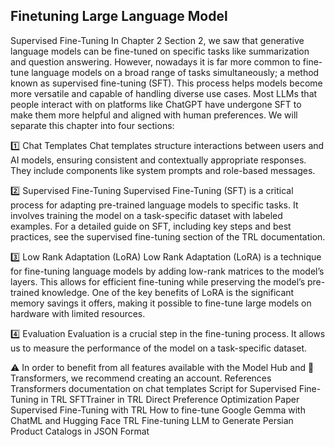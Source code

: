 ## Finetuning Large Language Model 
Supervised Fine-Tuning
In Chapter 2 Section 2, we saw that generative language models can be fine-tuned on specific tasks like summarization and question answering. However, nowadays it is far more common to fine-tune language models on a broad range of tasks simultaneously; a method known as supervised fine-tuning (SFT). This process helps models become more versatile and capable of handling diverse use cases. Most LLMs that people interact with on platforms like ChatGPT have undergone SFT to make them more helpful and aligned with human preferences. We will separate this chapter into four sections:

1️⃣ Chat Templates
Chat templates structure interactions between users and AI models, ensuring consistent and contextually appropriate responses. They include components like system prompts and role-based messages.

2️⃣ Supervised Fine-Tuning
Supervised Fine-Tuning (SFT) is a critical process for adapting pre-trained language models to specific tasks. It involves training the model on a task-specific dataset with labeled examples. For a detailed guide on SFT, including key steps and best practices, see the supervised fine-tuning section of the TRL documentation.

3️⃣ Low Rank Adaptation (LoRA)
Low Rank Adaptation (LoRA) is a technique for fine-tuning language models by adding low-rank matrices to the model’s layers. This allows for efficient fine-tuning while preserving the model’s pre-trained knowledge. One of the key benefits of LoRA is the significant memory savings it offers, making it possible to fine-tune large models on hardware with limited resources.

4️⃣ Evaluation
Evaluation is a crucial step in the fine-tuning process. It allows us to measure the performance of the model on a task-specific dataset.

⚠️ In order to benefit from all features available with the Model Hub and 🤗 Transformers, we recommend creating an account.
References
Transformers documentation on chat templates
Script for Supervised Fine-Tuning in TRL
SFTTrainer in TRL
Direct Preference Optimization Paper
Supervised Fine-Tuning with TRL
How to fine-tune Google Gemma with ChatML and Hugging Face TRL
Fine-tuning LLM to Generate Persian Product Catalogs in JSON Format

